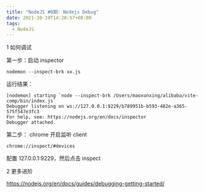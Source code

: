 ```yaml
---
title: "NodeJS #0期: Nodejs Debug"
date: 2021-10-19T14:28:57+08:00
tags:
  - NodeJS
---
```


1 如何调试

第一步：启动 inspector

```shell
nodemon --inspect-brk xx.js
```

运行结果：

```shell
[nodemon] starting `node --inspect-brk /Users/maoxunxing/alibaba/vite-comp/bin/index.js`
Debugger listening on ws://127.0.0.1:9229/b789951b-b593-482e-a365-575f547e3fc3
For help, see: https://nodejs.org/en/docs/inspector
Debugger attached.
```

第二步： chrome 开启监听 client

```shell
chrome://inspect/#devices
```

配置 127.0.0.1:9229，然后点击 inspect

2 更多进阶

https://nodejs.org/en/docs/guides/debugging-getting-started/
